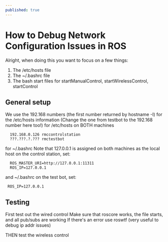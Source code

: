 ```yaml
---
published: true
---
```

# How to Debug Network Configuration Issues in ROS

Alright, when doing this you want to focus on a few things:
1. The /etc/hosts file
2. The ~/.bashrc file
3. The bash start files for startManualControl, startWirelessControl, startControl

## General setup

We use the 192.168 numbers (the first number returned by hostname -I) for the /etc/hosts information
(Change the one from testbot to the 192.168 number here too!)
for /etc/hosts on BOTH machines

```
  192.168.0.126 rmccontrolstation
  ???.???.?.??? rmctestbot
```

for ~/.bashrc
Note that 127.0.0.1 is assigned on both machines as the local host
  on the control station, set:
  ```
    ROS_MASTER_URI=http://127.0.0.1:11311
    ROS_IP=127.0.0.1
  ```
  and ~/.bashrc on the test bot, set:
   ```
    ROS_IP=127.0.0.1
   ```

## Testing
First test out the wired control
Make sure that roscore works, the file starts, and all pub/subs are working
If there's an error use roswtf (very useful to debug ip addr issues)

THEN test the wireless control
